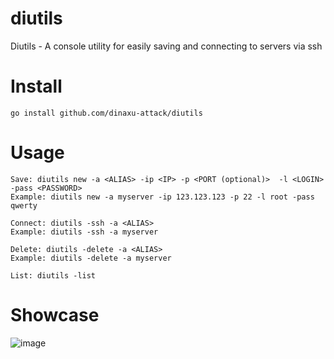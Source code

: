 # diutils
Diutils - A console utility for easily saving and connecting to servers via ssh

# Install
```
go install github.com/dinaxu-attack/diutils
```

# Usage

```
Save: diutils new -a <ALIAS> -ip <IP> -p <PORT (optional)>  -l <LOGIN> -pass <PASSWORD>
Example: diutils new -a myserver -ip 123.123.123 -p 22 -l root -pass qwerty

Connect: diutils -ssh -a <ALIAS>
Example: diutils -ssh -a myserver

Delete: diutils -delete -a <ALIAS>
Example: diutils -delete -a myserver

List: diutils -list
```

# Showcase
![image](https://user-images.githubusercontent.com/102496559/221966606-4cc97871-e1d0-4edd-92bb-e5e9d081198f.png)
